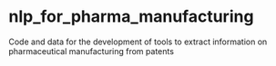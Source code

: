 # nlp_for_pharma_manufacturing
Code and data for the development of tools to extract information on pharmaceutical manufacturing from patents
